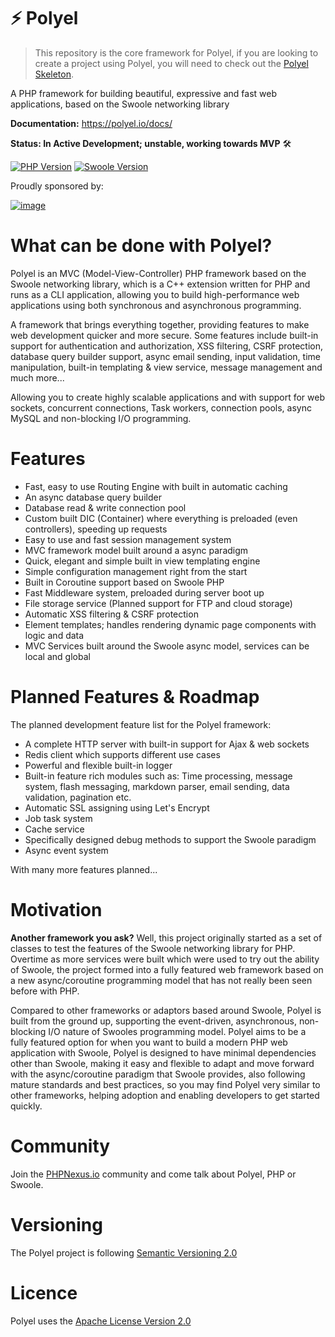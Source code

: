 # ⚡️ Polyel
> This repository is the core framework for Polyel, if you are looking to create a project using Polyel, you will need to check out the [Polyel Skeleton](https://github.com/Superbition/Polyel).

A PHP framework for building beautiful, expressive and fast web applications, based on the Swoole networking library

**Documentation:** https://polyel.io/docs/

**Status: In Active Development; unstable, working towards MVP** 🛠

[![PHP Version](https://img.shields.io/badge/PHP-%3E=7.3-brightgreen.svg?maxAge=2592000)](https://secure.php.net/)
[![Swoole Version](https://img.shields.io/badge/swoole-%3E=4.2.1-brightgreen.svg?maxAge=2592000)](https://github.com/swoole/swoole-src)

Proudly sponsored by: 

[![image](https://user-images.githubusercontent.com/23347020/127933508-43684d33-c3b1-4629-84be-7b88888084b7.png)](https://bakup.io)

# What can be done with Polyel?
Polyel is an MVC (Model-View-Controller) PHP framework based on the Swoole networking library, which is a C++ extension written for PHP and runs as a CLI application, allowing you to build high-performance web applications using both synchronous and asynchronous programming.

A framework that brings everything together, providing features to make web development quicker and more secure. Some features include built-in support for authentication and authorization, XSS filtering, CSRF protection, database query builder support, async email sending, input validation, time manipulation, built-in templating & view service, message management and much more...

Allowing you to create highly scalable applications and with support for web sockets, concurrent connections, Task workers, connection pools, async MySQL and non-blocking I/O programming.

# Features

- Fast, easy to use Routing Engine with built in automatic caching
- An async database query builder
- Database read & write connection pool
- Custom built DIC (Container) where everything is preloaded (even controllers), speeding up requests
- Easy to use and fast session management system
- MVC framework model built around a async paradigm
- Quick, elegant and simple built in view templating engine
- Simple configuration management right from the start
- Built in Coroutine support based on Swoole PHP
- Fast Middleware system, preloaded during server boot up
- File storage service (Planned support for FTP and cloud storage)
- Automatic XSS filtering & CSRF protection
- Element templates; handles rendering dynamic page components with logic and data
- MVC Services built around the Swoole async model, services can be local and global

# Planned Features & Roadmap
The planned development feature list for the Polyel framework:
- A complete HTTP server with built-in support for Ajax & web sockets
- Redis client which supports different use cases
- Powerful and flexible built-in logger
- Built-in feature rich modules such as: Time processing, message system, flash messaging, markdown parser, email sending, data validation, pagination etc.
- Automatic SSL assigning using Let's Encrypt
- Job task system
- Cache service
- Specifically designed debug methods to support the Swoole paradigm
- Async event system

With many more features planned...

# Motivation
**Another framework you ask?** Well, this project originally started as a set of classes to test the features of the Swoole networking library for PHP. Overtime as more services were built which were used to try out the ability of Swoole, the project formed into a fully featured web framework based on a new async/coroutine programming model that has not really been seen before with PHP. 

Compared to other frameworks or adaptors based around Swoole, Polyel is built from the ground up, supporting the event-driven, asynchronous, non-blocking I/O nature of Swooles programming model. Polyel aims to be a fully featured option for when you want to build a modern PHP web application with Swoole, Polyel is designed to have minimal dependencies other than Swoole, making it easy and flexible to adapt and move forward with the async/coroutine paradigm that Swoole provides, also following mature standards and best practices, so you may find Polyel very similar to other frameworks, helping adoption and enabling developers to get started quickly.

# Community

Join the [PHPNexus.io](https://PHPNexus.io) community and come talk about Polyel, PHP or Swoole.

# Versioning

The Polyel project is following [Semantic Versioning 2.0](https://semver.org/)

# Licence

Polyel uses the [Apache License Version 2.0](http://www.apache.org/licenses/LICENSE-2.0.html)

